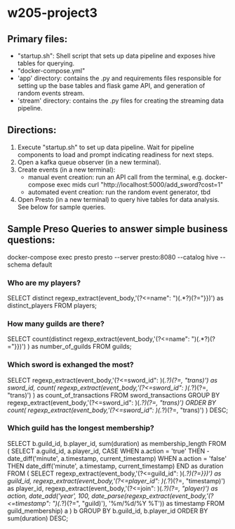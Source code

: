 # w205-project3

## Primary files:
- "startup.sh": Shell script that sets up data pipeline and exposes hive tables for querying.
- "docker-compose.yml"
- 'app' directory: contains the .py and requirements files responsible for setting up the base tables and flask game API, and generation of random events stream.
- 'stream' directory: contains the .py files for creating the streaming data pipeline.



## Directions:
1. Execute "startup.sh" to set up data pipeline. Wait for pipeline components to load and prompt indicating readiness for next steps.
2. Open a kafka queue observer (in a new terminal).
3. Create events (in a new terminal):
    - manual event creation: run an API call from the terminal, e.g. docker-compose exec mids curl "http://localhost:5000/add_sword?cost=1"
    - automated event creation: run the random event generator, tbd
4. Open Presto (in a new terminal) to query hive tables for data analysis. See below for sample queries.



## Sample Preso Queries to answer simple business questions:
docker-compose exec presto presto --server presto:8080 --catalog hive --schema default

### Who are my players?
SELECT
    distinct regexp_extract(event_body,'(?<=name\": \")(.*?)(?="}})') as distinct_players
FROM
    players;


### How many guilds are there?
SELECT
    count(distinct regexp_extract(event_body,'(?<=name\": \")(.*?)(?="}})') ) as number_of_guilds
FROM
    guilds;


### Which sword is exhanged the most?
SELECT
    regexp_extract(event_body,'(?<=sword_id\": )(.*?)(?=, \"trans)') as sword_id, 
    count( regexp_extract(event_body,'(?<=sword_id\": )(.*?)(?=, \"trans)') ) as count_of_transactions
FROM
    sword_transactions
GROUP BY
    regexp_extract(event_body,'(?<=sword_id\": )(.*?)(?=, \"trans)')
ORDER BY 
    count( regexp_extract(event_body,'(?<=sword_id\": )(.*?)(?=, \"trans)') ) DESC;


### Which guild has the longest membership?
SELECT b.guild_id, b.player_id, sum(duration) as membership_length
FROM (
    SELECT a.guild_id, a.player_id,
    CASE
        WHEN a.action = 'true' THEN -date_diff('minute', a.timestamp, current_timestamp)
        WHEN a.action = 'false' THEN date_diff('minute', a.timestamp, current_timestamp)
        END as duration
    FROM (
        SELECT
            regexp_extract(event_body,'(?<=guild_id\": )(.*?)(?=}})') as guild_id,
            regexp_extract(event_body,'(?<=player_id\": )(.*?)(?=, \"timestamp)') as player_id, 
            regexp_extract(event_body,'(?<=join\": )(.*?)(?=, \"player)') as action,
            date_add('year', 100, date_parse(regexp_extract(event_body,'(?<=timestamp\": \")(.*?)(?=\", \"guild)'), '%m/%d/%Y %T')) as timestamp
        FROM
            guild_membership) a ) b
GROUP BY
    b.guild_id, b.player_id
ORDER BY 
    sum(duration) DESC;
    






